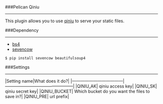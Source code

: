 ###Pelican Qiniu
______

This plugin allows you to use [qiniu](http://www.qiniu.com/) to serve your static files.

###Dependency
______
- [bs4](http://www.crummy.com/software/BeautifulSoup/)
- [sevencow](https://github.com/yueyoum/seven-cow)

```
$ pip install sevencow beautifulsoup4
```

###Settings
______
|Setting name|What does it do?|
|————————————|————————————————|
|QINIU_AK| qiniu access key|
|QINIU_SK| qiniu secret key|
|QINIU_BUCKET| Which bucket do you want the files to save in?|
|QINIU_PRE| url prefix|
